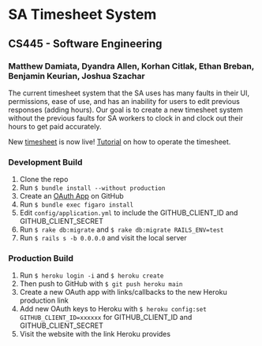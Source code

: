 # SA Timesheet System
## CS445 - Software Engineering
### Matthew Damiata, Dyandra Allen, Korhan Citlak, Ethan Breban, Benjamin Keurian, Joshua Szachar

The current timesheet system that the SA uses has many faults in their UI, permissions, ease of use, and has an inability for users to edit previous responses (adding hours). Our goal is to create a new timesheet system without the previous faults for SA workers to clock in and clock out their hours to get paid accurately.

New [timesheet](https://time.binghamtonsa.org) is now live!
[Tutorial](https://docs.google.com/document/d/1okytR5K9YzO0yVjNTVR1zimIgcDAC6dEYu2vx6GkT-w/edit) on how to operate the timesheet.

### Development Build
1. Clone the repo
2. Run `$ bundle install --without production`
3. Create an [OAuth App](https://docs.github.com/en/developers/apps/building-oauth-apps/creating-an-oauth-app) on GitHub
4. Run `$ bundle exec figaro install`
5. Edit `config/application.yml` to include the GITHUB_CLIENT_ID and GITHUB_CLIENT_SECRET
6. Run `$ rake db:migrate` and `$ rake db:migrate RAILS_ENV=test`
7. Run `$ rails s -b 0.0.0.0` and visit the local server

### Production Build
1. Run `$ heroku login -i` and `$ heroku create`
2. Then push to GitHub with `$ git push heroku main`
3. Create a new OAuth app with links/callbacks to the new Heroku production link
3. Add new OAuth keys to Heroku with `$ heroku config:set GITHUB_CLIENT_ID=xxxxxx` for GITHUB_CLIENT_ID and GITHUB_CLIENT_SECRET
4. Visit the website with the link Heroku provides
